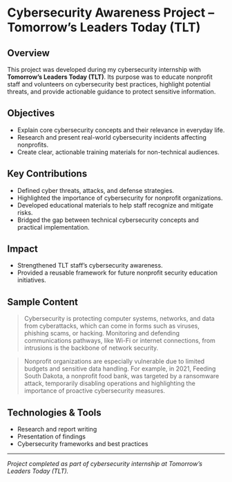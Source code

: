 # Cybersecurity Awareness Project – Tomorrow’s Leaders Today (TLT)

## Overview
This project was developed during my cybersecurity internship with **Tomorrow’s Leaders Today (TLT)**. Its purpose was to educate nonprofit staff and volunteers on cybersecurity best practices, highlight potential threats, and provide actionable guidance to protect sensitive information.

## Objectives
- Explain core cybersecurity concepts and their relevance in everyday life.
- Research and present real-world cybersecurity incidents affecting nonprofits.
- Create clear, actionable training materials for non-technical audiences.

## Key Contributions
- Defined cyber threats, attacks, and defense strategies.
- Highlighted the importance of cybersecurity for nonprofit organizations.
- Developed educational materials to help staff recognize and mitigate risks.
- Bridged the gap between technical cybersecurity concepts and practical implementation.

## Impact
- Strengthened TLT staff’s cybersecurity awareness.
- Provided a reusable framework for future nonprofit security education initiatives.

## Sample Content
> Cybersecurity is protecting computer systems, networks, and data from cyberattacks, which can come in forms such as viruses, phishing scams, or hacking. Monitoring and defending communications pathways, like Wi-Fi or internet connections, from intrusions is the backbone of network security.

> Nonprofit organizations are especially vulnerable due to limited budgets and sensitive data handling. For example, in 2021, Feeding South Dakota, a nonprofit food bank, was targeted by a ransomware attack, temporarily disabling operations and highlighting the importance of proactive cybersecurity measures.

## Technologies & Tools
- Research and report writing
- Presentation of findings
- Cybersecurity frameworks and best practices

---

*Project completed as part of cybersecurity internship at Tomorrow’s Leaders Today (TLT).*

